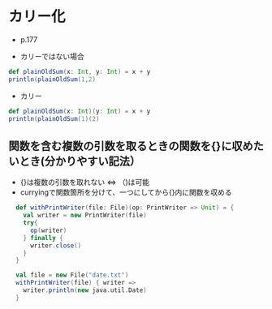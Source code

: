 # カリー化
- p.177

- カリーではない場合
```scala
def plainOldSum(x: Int, y: Int) = x + y
println(plainOldSum(1,2)
```

- カリー
```scala
def plainOldSum(x: Int)(y: Int) = x + y
println(plainOldSum(1)(2)
```

## 関数を含む複数の引数を取るときの関数を{}に収めたいとき(分かりやすい記法）
- {}は複数の引数を取れない ⇔ （)は可能
- curryingで関数箇所を分けて、一つにしてから{}内に関数を収める

```scala
  def withPrintWriter(file: File)(op: PrintWriter => Unit) = {
    val writer = new PrintWriter(file)
    try{
      op(writer)
    } finally {
      writer.close()
    }
  }

  val file = new File("date.txt")
  withPrintWriter(file) { writer =>
    writer.println(new java.util.Date)
  }
 
```

